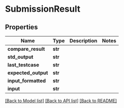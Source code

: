 # SubmissionResult

## Properties
Name | Type | Description | Notes
------------ | ------------- | ------------- | -------------
**compare_result** | **str** |  | 
**std_output** | **str** |  | 
**last_testcase** | **str** |  | 
**expected_output** | **str** |  | 
**input_formatted** | **str** |  | 
**input** | **str** |  | 

[[Back to Model list]](../README.md#documentation-for-models) [[Back to API list]](../README.md#documentation-for-api-endpoints) [[Back to README]](../README.md)

